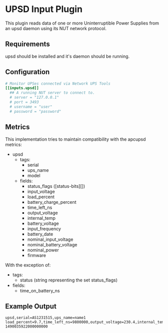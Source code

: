 # UPSD Input Plugin

This plugin reads data of one or more Uninterruptible Power Supplies
from an upsd daemon using its NUT network protocol.

## Requirements

upsd should be installed and it's daemon should be running.

## Configuration

```toml @sample.conf
# Monitor UPSes connected via Network UPS Tools
[[inputs.upsd]]
  ## A running NUT server to connect to.
  # server = "127.0.0.1"
  # port = 3493
  # username = "user"
  # password = "password"
```

## Metrics

This implementation tries to maintain compatibility with the apcupsd metrics:

- upsd
  - tags:
    - serial
    - ups_name
    - model
  - fields:
    - status_flags ([status-bits][])
    - input_voltage
    - load_percent
    - battery_charge_percent
    - time_left_ns
    - output_voltage
    - internal_temp
    - battery_voltage
    - input_frequency
    - battery_date
    - nominal_input_voltage
    - nominal_battery_voltage
    - nominal_power
    - firmware

With the exception of:

- tags:
  - status (string representing the set status_flags)
- fields:
  - time_on_battery_ns

## Example Output

```shell
upsd,serial=AS1231515,ups_name=name1 load_percent=9.7,time_left_ns=9800000,output_voltage=230.4,internal_temp=32.4,battery_voltage=27.4,input_frequency=50.2,input_voltage=230.4,battery_charge_percent=100,status_flags=8i 1490035922000000000
```
